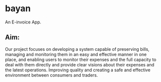 # bayan

An E-invoice App.

##  Aim:

Our project focuses on developing a system capable of preserving bills, managing and monitoring
them in an easy and effective manner in one place, and enabling users to monitor their expenses
and the full capacity to deal with them directly and provide clear visions about their expenses and
the latest operations. Improving quality and creating a safe and effective environment between
consumers and traders.


